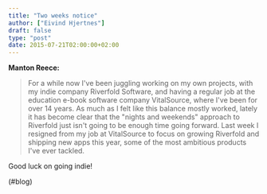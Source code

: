 ```yaml
---
title: "Two weeks notice"
author: ["Eivind Hjertnes"]
draft: false
type: "post"
date: 2015-07-21T02:00:00+02:00
---
```


**Manton Reece:**

> For a while now I've been juggling working on my own projects, with my
> indie company Riverfold Software, and having a regular job at the
> education e-book software company VitalSource, where I've been for
> over 14 years. As much as I felt like this balance mostly worked,
> lately it has become clear that the "nights and weekends" approach to
> Riverfold just isn't going to be enough time going forward. Last week
> I resigned from my job at VitalSource to focus on growing Riverfold
> and shipping new apps this year, some of the most ambitious products
> I've ever tackled.

Good luck on going indie!

(#blog)
